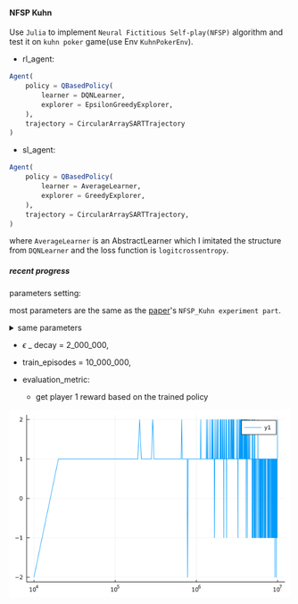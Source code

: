 #### NFSP Kuhn

Use `Julia` to implement `Neural Fictitious Self-play(NFSP)` algorithm and test it on `kuhn poker` game(use Env `KuhnPokerEnv`).

* rl_agent: 
```julia
Agent(
    policy = QBasedPolicy(
        learner = DQNLearner,
        explorer = EpsilonGreedyExplorer,
    ),
    trajectory = CircularArraySARTTrajectory
)
```

* sl_agent:
```julia
Agent(
    policy = QBasedPolicy(
        learner = AverageLearner,
        explorer = GreedyExplorer,
    ),
    trajectory = CircularArraySARTTrajectory,
)
```

where `AverageLearner` is an AbstractLearner which I imitated the structure from `DQNLearner` and the loss function is `logitcrossentropy`.

##### recent progress

parameters setting:

most parameters are the same as the [paper](https://arxiv.org/abs/2103.00187)'s `NFSP_Kuhn experiment part`.

<details>
    <summary> same parameters </summary>
    * anticipatory_param = 0.1,
    * eval_every = 10_000,
    * learn_freq = 128,
    * batch_size = 128,
    * hidden_layers_sizes = (128, 128, 128, 128),
    * min_buffer_size_to_learn = 1_000,
    * optimizer = Descent,


    * SL_buffer_capacity = 2_000_000,
    * SL_learning_rate = 0.01,


    * RL_buffer_capacity = 200_000,
    * update_target_network_every = 19200,
    * discount_factor = 1.0,
    * RL_learning_rate = 0.01,
    * $\epsilon$ _ init = 0.06,
    * $\epsilon$ _ end = 0.001,
    * $\epsilon$ _ decay kind = linear.
</details>

* $\epsilon$ _ decay = 2_000_000,
* train_episodes = 10_000_000, 

* evaluation_metric:

    * get player 1 reward based on the trained policy

![result](./result.png)
